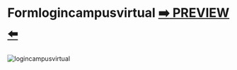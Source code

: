 # Formlogincampusvirtual [:arrow_right: PREVIEW :arrow_left:](https://erik161.github.io/formlogincampusvirtual/) 


![logincampusvirtual](https://user-images.githubusercontent.com/26189854/92652946-e1825a80-f2aa-11ea-8b0d-ca6942e649e9.gif)
